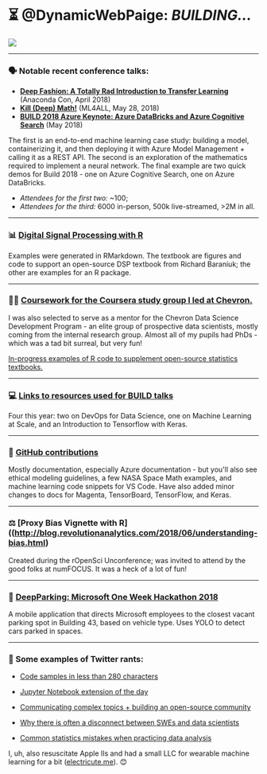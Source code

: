 # ⏳ @DynamicWebPaige: _BUILDING..._

![](https://scontent-sea1-1.xx.fbcdn.net/v/t1.0-9/21077722_10155661650751672_7301813282035742921_n.jpg?_nc_cat=110&_nc_ht=scontent-sea1-1.xx&oh=f4a69e45b87125942531cc562a1a9d0b&oe=5C56296D)

-----------------------------------------

### 🗣 Notable recent conference talks:
* **[Deep Fashion: A Totally Rad Introduction to Transfer Learning](https://www.youtube.com/watch?v=Kl1QeOMwe-A)** (Anaconda Con, April 2018)
* **[Kill (Deep) Math!](https://www.youtube.com/watch?v=n5ae9SejRh4)** (ML4ALL, May 28, 2018)
* **[BUILD 2018 Azure Keynote: Azure DataBricks and Azure Cognitive Search](https://www.youtube.com/watch?v=n5ae9SejRh4)** (May 2018)
 
The first is an end-to-end machine learning case study: building a model, containerizing it, and then deploying it with Azure Model Management + calling it as a REST API. The second is an exploration of the mathematics required to implement a neural network. The final example are two quick demos for Build 2018 - one on Azure Cognitive Search, one on Azure DataBricks.
 
- _Attendees for the first two:_ ~100; 
- _Attendees for the third:_ 6000 in-person, 500k live-streamed, >2M in all.

-----------------------------------------

### 📊 [Digital Signal Processing with R](http://signalsand.systems)
Examples were generated in RMarkdown. The textbook are figures and code to support an open-source DSP textbook from Richard Baraniuk; the other are examples for an R package.

-----------------------------------------

### 👩‍🏫 [Coursework for the Coursera study group I led at Chevron.](http://calculated.solutions/coursera)
I was also selected to serve as a mentor for the Chevron Data Science Development Program - an elite group of prospective data scientists, mostly coming from the internal research group. Almost all of my pupils had PhDs - which was a tad bit surreal, but very fun!
 
[In-progress examples of R code to supplement open-source statistics textbooks.](http://calculated.solutions/stats.html)

-----------------------------------------

### 💻 [Links to resources used for BUILD talks](https://notebooks.azure.com/dynamicwebpaige/libraries/mvpsummit-1)
Four this year: two on DevOps for Data Science, one on Machine Learning at Scale, and an Introduction to Tensorflow with Keras.

-----------------------------------------

### 💾 [GitHub contributions](https://github.com/dynamicwebpaige?tab=repositories)
Mostly documentation, especially Azure documentation - but you'll also see ethical modeling guidelines, a few NASA Space Math examples, and machine learning code snippets for VS Code. Have also added minor changes to docs for Magenta, TensorBoard, TensorFlow, and Keras.

-----------------------------------------

### ⚖ [Proxy Bias Vignette with R]((http://blog.revolutionanalytics.com/2018/06/understanding-bias.html)
Created during the rOpenSci Unconference; was invited to attend by the good folks at numFOCUS. It was a heck of a lot of fun!

-----------------------------------------

### 🚛 [DeepParking: Microsoft One Week Hackathon 2018](https://github.com/DeepParking/DeepParking)
A mobile application that directs Microsoft employees to the closest vacant parking spot in Building 43, based on vehicle type. Uses YOLO to detect cars parked in spaces.

-----------------------------------------

### 🐤 Some examples of Twitter rants:

* [Code samples in less than 280 characters](https://twitter.com/DynamicWebPaige/status/928101793971699712)
 
* [Jupyter Notebook extension of the day](https://twitter.com/DynamicWebPaige/status/984305155783909376)
 
* [Communicating complex topics + building an open-source community](https://twitter.com/DynamicWebPaige/status/945702102214594560)
 
* [Why there is often a disconnect between SWEs and data scientists](https://twitter.com/i/moments/937075112343371777)
 
* [Common statistics mistakes when practicing data analysis](https://twitter.com/DynamicWebPaige/status/1045181095518654464)
 
I, uh, also resuscitate Apple IIs and had a small LLC for wearable machine learning for a bit ([electricute.me](http://electricute.me)). 😊
